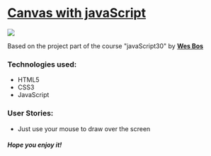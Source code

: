 <h1><a href="https://elena-in-code.github.io/canvas/"><strong>Canvas with javaScript</strong></a></h1>
<img src="https://user-images.githubusercontent.com/30567608/32847439-440f8972-ca2a-11e7-9247-a2a9e054c499.gif">
<p>Based on the project part of the course "javaScript30" by <a href="https://javascript30.com/"><strong>Wes Bos</strong></a></p>
<h3>Technologies used: </h3>
<ul>
	<li>HTML5</li>
	<li>CSS3</li>
	<li>JavaScript</li>
</ul>
<h3>User Stories: </h3>
<ul>
  <li>Just use your mouse to draw over the screen</li>
</ul>

<h5>Hope you enjoy it!</h5>
